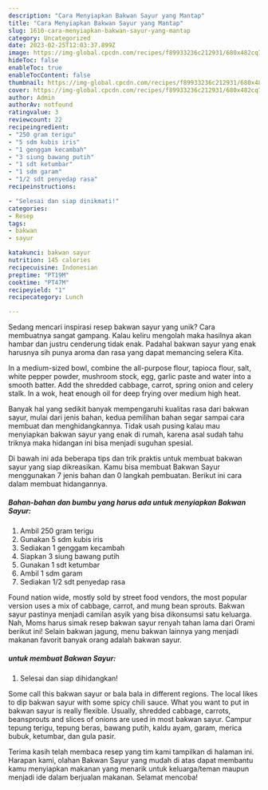 ```yaml
---
description: "Cara Menyiapkan Bakwan Sayur yang Mantap"
title: "Cara Menyiapkan Bakwan Sayur yang Mantap"
slug: 1610-cara-menyiapkan-bakwan-sayur-yang-mantap
category: Uncategorized
date: 2023-02-25T12:03:37.899Z
image: https://img-global.cpcdn.com/recipes/f89933236c212931/680x482cq70/bakwan-sayur-foto-resep-utama.jpg
hideToc: false
enableToc: true
enableTocContent: false
thumbnail: https://img-global.cpcdn.com/recipes/f89933236c212931/680x482cq70/bakwan-sayur-foto-resep-utama.jpg
cover: https://img-global.cpcdn.com/recipes/f89933236c212931/680x482cq70/bakwan-sayur-foto-resep-utama.jpg
author: Admin
authorAv: notfound
ratingvalue: 3
reviewcount: 22
recipeingredient:
- "250 gram terigu"
- "5 sdm kubis iris"
- "1 genggam kecambah"
- "3 siung bawang putih"
- "1 sdt ketumbar"
- "1 sdm garam"
- "1/2 sdt penyedap rasa"
recipeinstructions:

- "Selesai dan siap dinikmati!"
categories:
- Resep
tags:
- bakwan
- sayur

katakunci: bakwan sayur 
nutrition: 145 calories
recipecuisine: Indonesian
preptime: "PT19M"
cooktime: "PT47M"
recipeyield: "1"
recipecategory: Lunch

---
```





Sedang mencari inspirasi resep bakwan sayur yang unik? Cara membuatnya sangat gampang. Kalau keliru mengolah maka hasilnya akan hambar dan justru cenderung tidak enak. Padahal bakwan sayur yang enak harusnya sih punya aroma dan rasa yang dapat memancing selera Kita.





In a medium-sized bowl, combine the all-purpose flour, tapioca flour, salt, white pepper powder, mushroom stock, egg, garlic paste and water into a smooth batter. Add the shredded cabbage, carrot, spring onion and celery stalk. In a wok, heat enough oil for deep frying over medium high heat.

Banyak hal yang sedikit banyak mempengaruhi kualitas rasa dari bakwan sayur, mulai dari jenis bahan, kedua pemilihan bahan segar sampai cara membuat dan menghidangkannya. Tidak usah pusing kalau mau menyiapkan bakwan sayur yang enak di rumah, karena asal sudah tahu triknya maka hidangan ini bisa menjadi suguhan spesial.






Di bawah ini ada beberapa tips dan trik praktis untuk membuat bakwan sayur yang siap dikreasikan. Kamu bisa membuat Bakwan Sayur menggunakan 7 jenis bahan dan 0 langkah pembuatan. Berikut ini cara dalam membuat hidangannya.

<!--inarticleads1-->

##### Bahan-bahan dan bumbu yang harus ada untuk menyiapkan Bakwan Sayur:

1. Ambil 250 gram terigu
1. Gunakan 5 sdm kubis iris
1. Sediakan 1 genggam kecambah
1. Siapkan 3 siung bawang putih
1. Gunakan 1 sdt ketumbar
1. Ambil 1 sdm garam
1. Sediakan 1/2 sdt penyedap rasa


Found nation wide, mostly sold by street food vendors, the most popular version uses a mix of cabbage, carrot, and mung bean sprouts. Bakwan sayur pastinya menjadi camilan asyik yang bisa dikonsumsi satu keluarga. Nah, Moms harus simak resep bakwan sayur renyah tahan lama dari Orami berikut ini! Selain bakwan jagung, menu bakwan lainnya yang menjadi makanan favorit banyak orang adalah bakwan sayur. 

<!--inarticleads2-->

#####  untuk membuat Bakwan Sayur:


1. Selesai dan siap dihidangkan!

Some call this bakwan sayur or bala bala in different regions. The local likes to dip bakwan sayur with some spicy chili sauce. What you want to put in bakwan sayur is really flexible. Usually, shredded cabbage, carrots, beansprouts and slices of onions are used in most bakwan sayur. Campur tepung terigu, tepung beras, bawang putih, kaldu ayam, garam, merica bubuk, ketumbar, dan gula pasir. 

Terima kasih telah membaca resep yang tim kami tampilkan di halaman ini. Harapan kami, olahan Bakwan Sayur yang mudah di atas dapat membantu kamu menyiapkan makanan yang menarik untuk keluarga/teman maupun menjadi ide dalam berjualan makanan. Selamat mencoba!
